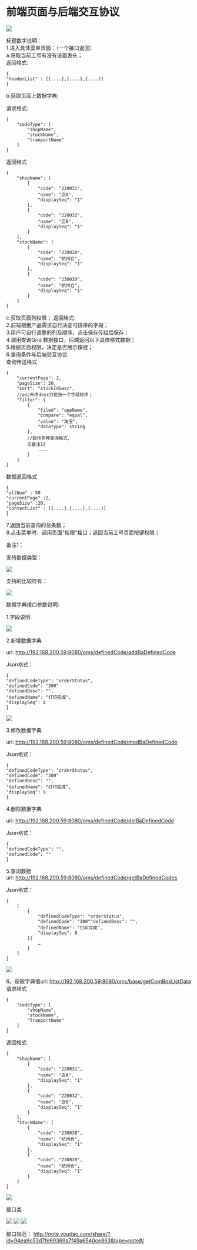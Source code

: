# 前端页面与后端交互协议

![](img/worddavf25bcc6fd1068c36a4197091821d2aa6.png)

标题数字说明：  
1.进入具体菜单页面：（一个接口返回）  
a.获取当前工号有没有设置表头；  
返回格式:  

```
{
"headerList" : [{....},{....},{....}]
}
```
b.获取页面上数据字典;

请求格式:

```
{
    "codeType": [
        "shopName",
        "stockName",
        "tranportName"
    ]
}

```

返回格式  

```
{
    "shopName": [
        {
            "code": "220031",
            "name": "店A",
            "displaySeq": "1"
        },
        {
            "code": "220032",
            "name": "店B",
            "displaySeq": "1"
        }
    ],
    "stockName": [
        {
            "code": "230038",
            "name": "杭州仓",
            "displaySeq": "1"
        },
        {
            "code": "230039",
            "name": "杭州仓",
            "displaySeq": "1"
        }
    ]
}

```

c.获取页面列权限；
返回格式:  
2.前端根据产品需求自行决定可排序的字段；  
3.用户可自行调整的列及顺序，点击保存传给后保存；  
4.调用查询Grid 数据接口，后端返回以下具体格式数据；  
5.根据页面权限，决定是否展示按键；  
6.查询条件与后端交互协议  
查询传送格式    
```
{
    "currentPage": 2,
    "pageSize": 20,
    "sort": "stockId&asc",
    //asc升序desc只能按一个字段排序；
    "filter": [
        {
            "filed": "appName",
            "compare": "equal",
            "value": "淘宝",
            "datatype": string
        },
        //能传多种查询格式,
        见备注1{
            ....
        }
    ]
}
```
数据返回格式

```
{
"allNum" : 50
"currentPage" :2,
"pageSize" :20,
"contentList" : [{....},{....},{....}]
}
```

7.返回当前查询的总条数；  
8.点击菜单时，调用页面"权限"接口；返回当前工号页面按键权限；  

备注1：  

支持数据类型：    
 
![](img/2016-04-23_125718.png)


支持的比较符有：

![](img/2016-04-23_125748.png)

数据字典接口参数说明:

1.字段说明

![](img/2016-04-23_130106.png)

2.新增数据字典

url: http://192.168.200.59:8080/oms/definedCode/addBaDefinedCode


Json格式：

```
{
"definedCodeType": "orderStatus",
"definedCode": "300"
"definedDesc": "",
"definedName": "打印完成",
"displaySeq": 8
}
```
![](img/worddavca6f0ffdf68b0cdf40da48bd819646b6.png)


3.修改数据字典  

url: http://192.168.200.59:8080/oms/definedCode/modBaDefinedCode  

Json格式：

```
{
"definedCodeType": "orderStatus",
"definedCode": "300"
"definedDesc": "",
"definedName": "打印完成",
"displaySeq": 9
}
```

4.删除数据字典  

url: http://192.168.200.59:8080/oms/definedCode/delBaDefinedCode  

Json格式：  
```
{
"definedCodeType": "",
"definedCode": ""
}
```

5.查询数据  
url: http://192.168.200.59:8080/oms/definedCode/getBaDefinedCodes  
 
Json格式：  
```
{
    [
        {
            "definedCodeType": "orderStatus",
            "definedCode": "300""definedDesc": "",
            "definedName": "打印完成",
            "displaySeq": 8
        }{
            …
        }
    ]
}

```
![](img/worddava9da74c66535f85ecc0ddc304c9c3f80.png)


6。获取字典值url:  http://192.168.200.59:8080/oms/base/getComBoxListData    
请求格式  

```
{
    "codeType": [
        "shopName",
        "stockName",
        "TranportName"
    ]
}

```

返回格式

```
{
    "shopName": [
        {
            "code": "220031",
            "name": "店A",
            "displaySeq": "1"
        },
        {
            "code": "220032",
            "name": "店B",
            "displaySeq": "1"
        }
    ],
    "stockName": [
        {
            "code": "230038",
            "name": "杭州仓",
            "displaySeq": "1"
        },
        {
            "code": "230039",
            "name": "杭州仓",
            "displaySeq": "1"
        }
    ]
}
```
![](img/worddavc7f1a174d90f85e84736387dfb0da394.png)


接口类

![](img/worddav1164679c6132e76b04fbae2bccb0c795.png)
![](img/worddavf2f89d39d5547b6cfefe4390cfeefdd8.png)
![](img/worddav38a742b24e4d47c9778ecb58266d552a.png)


接口规范： http://note.youdao.com/share/?id=94ea9c53d7fe69369a7f49a6540ce863&type=note#/